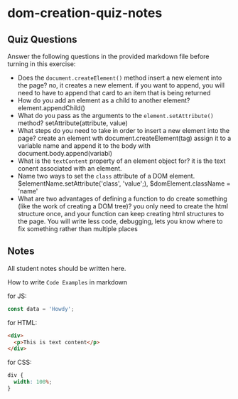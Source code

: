 # dom-creation-quiz-notes

## Quiz Questions

Answer the following questions in the provided markdown file before turning in this exercise:

- Does the `document.createElement()` method insert a new element into the page?
  no, it creates a new element. if you want to append, you will need to have to append that card to an item that is being returned
- How do you add an element as a child to another element?
  element.appendChild()
- What do you pass as the arguments to the `element.setAttribute()` method?
  setAttribute(attribute, value)
- What steps do you need to take in order to insert a new element into the page?
  create an element wth document.createElement(tag) assign it to a variable name and append it to the body with document.body.append(variabl)
- What is the `textContent` property of an element object for?
  it is the text conent associated with an element.
- Name two ways to set the `class` attribute of a DOM element.
  $elementName.setAttribute('class', 'value';), $domElement.className = 'name'
- What are two advantages of defining a function to do create something (like the work of creating a DOM tree)?
  you only need to create the html structure once, and your function can keep creating html structures to the page. You will write less code, debugging, lets you know where to fix something rather than multiple places

## Notes

All student notes should be written here.

How to write `Code Examples` in markdown

for JS:

```javascript
const data = 'Howdy';
```

for HTML:

```html
<div>
  <p>This is text content</p>
</div>
```

for CSS:

```css
div {
  width: 100%;
}
```
